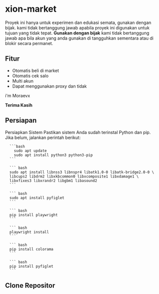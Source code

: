 # xion-market
Proyek ini hanya untuk experimen dan edukasi semata, gunakan dengan bijak. kami tidak bertanggung jawab apabila proyek ini digunakan untuk tujuan yang tidak tepat.
**Gunakan dengan bijak** kami tidak bertanggung jawab apa bila akun yang anda gunakan di tangguhkan sementara atau di blokir secara permanet.

## Fitur
- Otomatis beli di market
- Otomatis cek salo
- Multi akun
- Dapat menggunakan proxy dan tidak
  
i'm Moraevx 

**Terima Kasih**

## Persiapan

Persiapkan Sistem
Pastikan sistem Anda sudah terinstal Python dan pip. Jika belum, jalankan perintah berikut:

      ```bash
        sudo apt update
        sudo apt install python3 python3-pip
      ```
      
      ``` bash
      sudo apt install libnss3 libnspr4 libatk1.0-0 libatk-bridge2.0-0 \
      libcups2 libdrm2 libxkbcommon0 libxcomposite1 libxdamage1 \
      libxfixes3 libxrandr2 libgbm1 libasound2
      ```
      
      ``` bash
      sudo apt install pyfiglet
      ```
      
      ``` bash
      pip install playwright
      ```
      
      ``` bash
      playwright install
      ```
      
      ``` bash
      pip install colorama
      ```
      
      ``` bash
      pip install pyfiglet
      ```

## Clone Repositor

